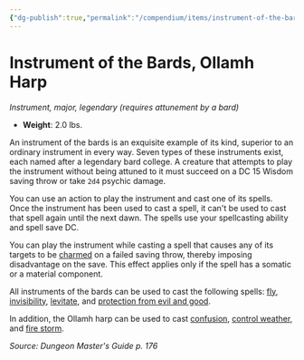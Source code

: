 ```yaml
---
{"dg-publish":true,"permalink":"/compendium/items/instrument-of-the-bards-ollamh-harp/","tags":["compendium/src/5e/dmg","item/attunement/required","item/gear/instrument","item/rarity/legendary","item/tier/major"]}
---
```


# Instrument of the Bards, Ollamh Harp
*Instrument, major, legendary (requires attunement by a bard)*  

- **Weight**: 2.0 lbs.

An instrument of the bards is an exquisite example of its kind, superior to an ordinary instrument in every way. Seven types of these instruments exist, each named after a legendary bard college. A creature that attempts to play the instrument without being attuned to it must succeed on a DC 15 Wisdom saving throw or take `2d4` psychic damage.

You can use an action to play the instrument and cast one of its spells. Once the instrument has been used to cast a spell, it can't be used to cast that spell again until the next dawn. The spells use your spellcasting ability and spell save DC.

You can play the instrument while casting a spell that causes any of its targets to be [charmed](rules/conditions.md#charmed) on a failed saving throw, thereby imposing disadvantage on the save. This effect applies only if the spell has a somatic or a material component.

All instruments of the bards can be used to cast the following spells: [fly](compendium/spells/fly.md), [invisibility](compendium/spells/invisibility.md), [levitate](compendium/spells/levitate.md), and [protection from evil and good](compendium/spells/protection-from-evil-and-good.md).

In addition, the Ollamh harp can be used to cast [confusion](compendium/spells/confusion.md), [control weather](compendium/spells/control-weather.md), and [fire storm](compendium/spells/fire-storm.md).

*Source: Dungeon Master's Guide p. 176*